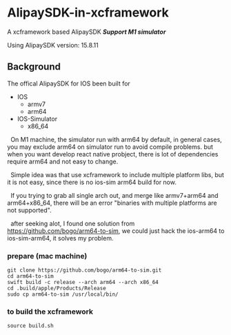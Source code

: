 # AlipaySDK-in-xcframework
 A xcframework based AlipaySDK ***Support M1 simulator***

Using AlipaySDK version: 15.8.11


## Background
The offical AlipaySDK for IOS been built for 
- IOS
    - armv7
    - arm64
- IOS-Simulator
    - x86_64

&nbsp;&nbsp;On M1 machine, the simulator run with arm64 by default, in general cases, you may exclude arm64 on simulator run to avoid compile problems. but when you want develop react native probject, there is lot of dependencies require arm64 and not easy to change.

&nbsp;&nbsp;Simple idea was that use xcframework to include multiple platform libs, but it is not easy, since there is no ios-sim arm64 build for now.

&nbsp;&nbsp;If you trying to grab all single arch out, and merge like armv7+arm64 and arm64+x86_64, there will be an error "binaries with multiple platforms are not supported".

&nbsp;&nbsp;after seeking alot, I found one solution from https://github.com/bogo/arm64-to-sim, we could just hack the ios-arm64 to ios-sim-arm64, it solves my problem.

### prepare (mac machine)
```
git clone https://github.com/bogo/arm64-to-sim.git
cd arm64-to-sim
swift build -c release --arch arm64 --arch x86_64
cd .build/apple/Products/Release
sudo cp arm64-to-sim /usr/local/bin/
```


### to build the xcframework
```
source build.sh
```